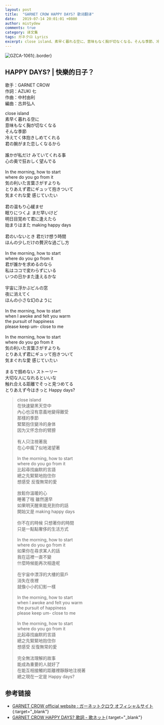 ```yaml
---
layout: post
title:  "GARNET CROW HAPPY DAYS? 歌词翻译"
date:   2019-07-14 20:01:01 +0800
author: mistydew
comments: true
category: 译文集
tags: ガネクロ Lyrics
excerpt: close island、素早く暮れる空に、意味もなく胸が切なくなる。そんな季節、冷えてく体抱きしめてくれる、君の腕がまた恋しくなるから。
---
```

![GZCA-1061](https://crowsub.github.io/assets/images/discography/album/GZCA-1061.jpg){:.border}

## HAPPY DAYS? | 快樂的日子？

歌手：GARNET CROW<br>
作詞：AZUKI 七<br>
作曲：中村由利<br>
編曲：古井弘人

<div class="lyric-original">
<p>
close island<br>
素早く暮れる空に<br>
意味もなく胸が切なくなる<br>
そんな季節<br>
冷えてく体抱きしめてくれる<br>
君の腕がまた恋しくなるから<br>
<br>
誰かが私だけ みていてくれる事<br>
心の奥で狂おしく望んでる<br>
<br>
In the morning, how to start<br>
where do you go from it<br>
気の利いた言葉さがすよりも<br>
とりあえず君にギュッて抱きついて<br>
気まぐれな愛 感じていたい<br>
<br>
君の温もり心緩ませ<br>
眠りにつくよ まだ早いけど<br>
明日目覚めて君に逢えたら<br>
始まりはまた making happy days<br>
<br>
君のいないとき 君だけ想う時間<br>
ほんの少しだけの贅沢な過ごし方<br>
<br>
In the morning, how to start<br>
where do you go from it<br>
君が誰かを求めるのなら<br>
私はココで変わらずにいる<br>
いつの日かまた逢えるかな<br>
<br>
宇宙に浮かぶビルの窓<br>
夜に消えてく<br>
ほんの小さな幻のように<br>
<br>
In the morning, how to start<br>
when I awoke and felt you warm<br>
the pursuit of happiness<br>
please keep um- close to me<br>
<br>
In the morning, how to start<br>
where do you go from it<br>
気の利いた言葉さがすよりも<br>
とりあえず君にギュッて抱きついて<br>
気まぐれな愛 感じていたい<br>
<br>
まるで掴めない ストーリー<br>
大切な人になれるといいな<br>
触れ合える距離でそっと見つめてる<br>
とりあえず今はきっと Happy days?
</p>
</div>

<div class="lyric-translation">
<blockquote>
close island<br>
在快速變黑天空中<br>
內心也沒有意義地變得難受<br>
那樣的季節<br>
緊緊抱住變冷的身体<br>
因为又怀念你的臂膀<br>
<br>
有人只注視著我<br>
在心中瘋了似地渴望著<br>
<br>
In the morning, how to start<br>
where do you go from it<br>
比起尋找幽默的言語<br>
總之先緊緊地抱住你<br>
想感受 反復無常的愛<br>
<br>
放鬆你溫暖的心<br>
睡著了哦 雖然還早<br>
如果明天醒來能見到你的話<br>
開始又是 making happy days<br>
<br>
你不在的時候 只想著你的時間<br>
只是一點點奢侈的生活方式<br>
<br>
In the morning, how to start<br>
where do you go from it<br>
如果你在尋求某人的話<br>
我在這裡一直不變<br>
什麼時候能再次相逢呢<br>
<br>
在宇宙中漂浮的大樓的窗戶<br>
消失在夜裡<br>
就像小小的幻影一樣<br>
<br>
In the morning, how to start<br>
when I awoke and felt you warm<br>
the pursuit of happiness<br>
please keep um- close to me<br>
<br>
In the morning, how to start<br>
where do you go from it<br>
比起尋找幽默的言語<br>
總之先緊緊地抱住你<br>
想感受 反復無常的愛<br>
<br>
完全無法理解的故事<br>
能成為重要的人就好了<br>
在能互相接觸的距離裡靜靜地注視著<br>
總之現在一定是 Happy days?
</blockquote>
</div>

## 参考链接

* [GARNET CROW official website : ガーネットクロウ オフィシャルサイト](http://www.garnetcrow.com){:target="_blank"}
* [GARNET CROW HAPPY DAYS? 歌詞 - 歌ネット](https://www.uta-net.com/song/20139){:target="_blank"}
